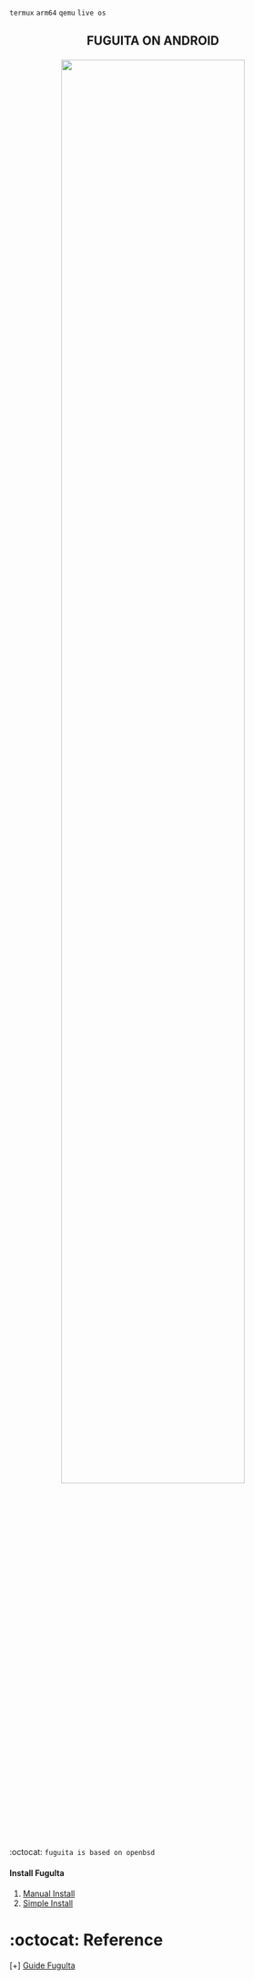 `termux` `arm64` `qemu` `live os`
<h2><p align="center">FUGUITA ON ANDROID</p></h2>

<p align="center">
<img width="80%" src="https://encrypted-tbn0.gstatic.com/images?q=tbn:ANd9GcT0EPbpJPJHm5gixgspjcNs7vqh_acaRQgQbQ&usqp=CAU"></p>

:octocat: `fuguita is based on openbsd`
#### Install Fugulta
1. [Manual Install](https://github.com/Noobieta-Gamerz/Termux/blob/main/Fugulta/Manual_install.md)
2. [Simple Install](#)



:octocat: Reference
=====================
[+] [Guide Fugulta](https://fuguita.org/?FuguIta/StartGuide)
